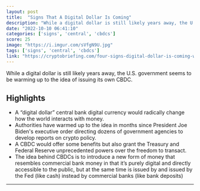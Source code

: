 ```yaml
---
layout: post
title:  "Signs That A Digital Dollar Is Coming"
description: "While a digital dollar is still likely years away, the U.S. government seems to be warming up to the idea of issuing its own CBDC."
date: "2022-10-10 06:41:10"
categories: ['signs', 'central', 'cbdcs']
score: 25
image: "https://i.imgur.com/sVfgN9U.jpg"
tags: ['signs', 'central', 'cbdcs']
link: "https://cryptobriefing.com/four-signs-digital-dollar-is-coming-why-you-should-care/"
---
```


While a digital dollar is still likely years away, the U.S. government seems to be warming up to the idea of issuing its own CBDC.

## Highlights

- A “digital dollar” central bank digital currency would radically change how the world interacts with money.
- Authorities have warmed up to the idea in months since President Joe Biden's executive order directing dozens of government agencies to develop reports on crypto policy.
- A CBDC would offer some benefits but also grant the Treasury and Federal Reserve unprecedented powers over the freedom to transact.
- The idea behind CBDCs is to introduce a new form of money that resembles commercial bank money in that it’s purely digital and directly accessible to the public, but at the same time is issued by and issued by the Fed (like cash) instead by commercial banks (like bank deposits)

---
